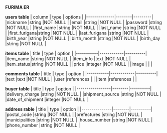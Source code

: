 **FURIMA ER**

**users table**
|    column    |  type  | options |
|--------------|--------|---------|
|nickname      |string  |NOT NULL |
|email         |string  |NOT NULL |
|password      |string  |NOT NULL |
|first_name    |string  |NOT NULL |
|last_name     |string  |NOT NULL |
|first_furigana|string  |NOT NULL |
|last_furigana |string  |NOT NULL |
|birth_year    |string  |NOT NULL |
|birth_month   |string  |NOT NULL |
|birth_day     |string  |NOT NULL |



**items table**
|   title   |    type    |  option  |
|-----------|------------|----------|
|item_name  |string      |NOT NULL  |
|item_info  |text        |NOT NULL  |
|item_status|string      |NOT NULL  |
|price      |integer     |NOT NULL  |
|image      |            |          |



**comments table**
|   title   |    type    |  option  |
|-----------|------------|----------|
|text       |text        |NOT NULL  |
|user       |references  |          |
|item       |references  |          |



**buyer table**
|      title      |  type  |  option  |
|-----------------|--------|----------|
|delivery_charge  |string  |NOT NULL  |
|shipment_source  |string  |NOT NULL  |
|date_of_shipment |integer |NOT NULL  |



**address rable**
|     title     |  type  |  option  |
|---------------|--------|----------|
|postal_code    |string  |NOT NULL  |
|prefectures    |string  |NOT NULL  |
|municipalities |string  |NOT NULL  |
|house_number   |string  |NOT NULL  |
|phone_number   |string  |NOT NULL  |

